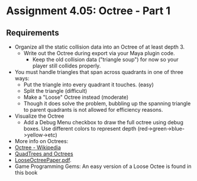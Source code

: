 ---
---

# Assignment 4.05: Octree - Part 1

## Requirements

- Organize all the static collision data into an Octree of at least depth 3.
  - Write out the Octree during export via your Maya plugin code.
    - Keep the old collision data ("triangle soup") for now so your player still collides properly. 
- You must handle triangles that span across quadrants in one of three ways:
  - Put the triangle into every quadrant it touches. (easy)
  - Split the triangle (difficult)
  - Make a "Loose" Octree instead (moderate)
  - Though it does solve the problem, bubbling up the spanning triangle to parent quadrants is not allowed for efficiency reasons.
- Visualize the Octree
  - Add a Debug Menu checkbox to draw the full octree using debug boxes.  Use different colors to represent depth (red->green->blue->yellow->etc)
- More info on Octrees:
- [Octree - Wikipedia](http://en.wikipedia.org/wiki/Octree)
- [QuadTrees and Octrees](http://www.cs.berkeley.edu/~demmel/cs267/lecture26/lecture26.html#link_3)
- [LooseOctreePaper.pdf](https://anteru.net/blog/2008/loose-octrees/).
- Game Programming Gems: An easy version of a Loose Octee is found in this book